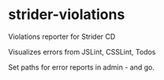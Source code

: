 strider-violations
==================

Violations reporter for Strider CD

Visualizes errors from JSLint, CSSLint, Todos

Set paths for error reports in admin - and go.

